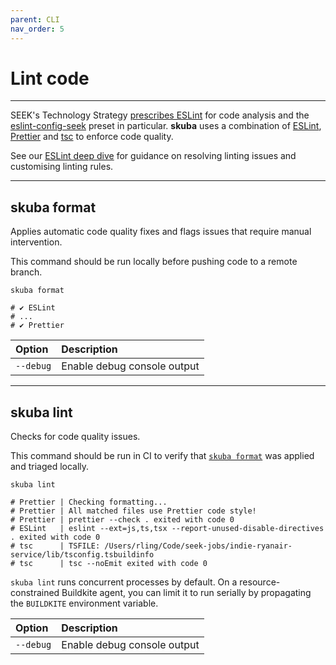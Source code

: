 ```yaml
---
parent: CLI
nav_order: 5
---
```


# Lint code

---

SEEK's Technology Strategy [prescribes ESLint] for code analysis and the [eslint-config-seek] preset in particular.
**skuba** uses a combination of [ESLint], [Prettier] and [tsc] to enforce code quality.

See our [ESLint deep dive] for guidance on resolving linting issues and customising linting rules.

---

## skuba format

Applies automatic code quality fixes and flags issues that require manual intervention.

This command should be run locally before pushing code to a remote branch.

```shell
skuba format

# ✔ ESLint
# ...
# ✔ Prettier
```

| Option    | Description                 |
| :-------- | :-------------------------- |
| `--debug` | Enable debug console output |

---

## skuba lint

Checks for code quality issues.

This command should be run in CI to verify that [`skuba format`] was applied and triaged locally.

```shell
skuba lint

# Prettier | Checking formatting...
# Prettier | All matched files use Prettier code style!
# Prettier | prettier --check . exited with code 0
# ESLint   | eslint --ext=js,ts,tsx --report-unused-disable-directives . exited with code 0
# tsc      | TSFILE: /Users/rling/Code/seek-jobs/indie-ryanair-service/lib/tsconfig.tsbuildinfo
# tsc      | tsc --noEmit exited with code 0
```

`skuba lint` runs concurrent processes by default.
On a resource-constrained Buildkite agent,
you can limit it to run serially by propagating the `BUILDKITE` environment variable.

| Option    | Description                 |
| :-------- | :-------------------------- |
| `--debug` | Enable debug console output |

[`skuba format`]: #skuba-format
[eslint deep dive]: ../deep-dives/eslint.md
[eslint-config-seek]: https://github.com/seek-oss/eslint-config-seek
[eslint]: https://eslint.org/
[prescribes eslint]: (https://tech-strategy.ssod.skinfra.xyz/docs/v1/technology.html#typescript)
[prettier]: https://prettier.io/
[tsc]: https://www.typescriptlang.org/docs/handbook/compiler-options.html
